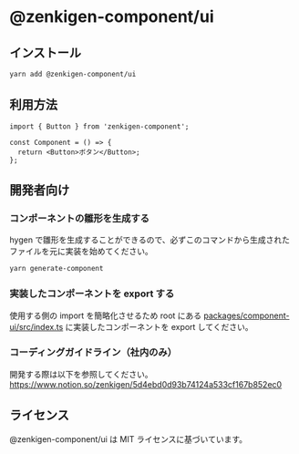 # @zenkigen-component/ui

## インストール

```bash
yarn add @zenkigen-component/ui
```

## 利用方法

```tsx
import { Button } from 'zenkigen-component';

const Component = () => {
  return <Button>ボタン</Button>;
};
```

## 開発者向け

### コンポーネントの雛形を生成する

hygen で雛形を生成することができるので、必ずこのコマンドから生成されたファイルを元に実装を始めてください。

```bash
yarn generate-component
```

### 実装したコンポーネントを export する

使用する側の import を簡略化させるため root にある [packages/component-ui/src/index.ts](https://github.com/zenkigen/zenkigen-component/blob/main/packages/components/src/index.ts) に実装したコンポーネントを export してください。

### コーディングガイドライン（社内のみ）

開発する際は以下を参照してください。
https://www.notion.so/zenkigen/5d4ebd0d93b74124a533cf167b852ec0

## ライセンス

@zenkigen-component/ui は MIT ライセンスに基づいています。
